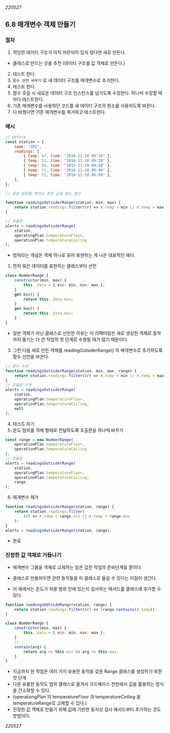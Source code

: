 _220527_

## 6.8 매개변수 객체 만들기

### 절차

1. 적당한 데이터 구조가 아직 마련되어 있지 않다면 새로 만든다.

- 클래스로 만드는 것을 추천 (데이터 구조를 값 객체로 만든다.)

2. 테스트 한다.
3. `함수 선언 바꾸기` 로 새 데이터 구조를 매개변수로 추가한다.
4. 테스트 한다.
5. 함수 호출 시 새로운 데이터 구조 인스턴스를 넘기도록 수정한다. 하나씩 수정할 때마다 테스트한다.
6. 기존 매개변수를 사용하던 코드를 새 데이터 구조의 원소를 사용하도록 바꾼다.
7. 다 바꿨다면 기존 매개변수를 제거하고 테스트한다.

### 예시

```js
// before
const station = {
	name: "ZB1",
	readings: [
		{ temp: 47, time: "2016-11-10 09:10" },
		{ temp: 53, time: "2016-11-10 09:20" },
		{ temp: 58, time: "2016-11-10 09:30" },
		{ temp: 53, time: "2016-11-10 09:40" },
		{ temp: 51, time: "2016-11-10 09:50" },
	],
};

// 정상 범위를 벗어난 측정 값을 찾는 함수

function readingsOutsiderRange(station, min, max) {
	return station.readings.filter((r) => r.temp < min || r.temp > max);
}

// 호출문...
alerts = readingsOutsiderRange(
	station,
	operatingPlan.temperatureFloor,
	operationPlan.temperatureCeiling
);
```

- 범위라는 개념은 객체 하나로 묶어 표현하는 게 나은 대표적인 예다.

1. 먼저 묶은 데이터를 표현하는 클래스부터 선언

```js
class NumberRange {
	constructor(min, max) {
		this._data = { min: min, max: max };
	}
	get min() {
		return this._data.min;
	}
	get max() {
		return this._data.max;
	}
}
```

- 일반 객체가 아닌 클래스로 선언한 이유는 이 리팩터링은 새로 생성한 객체로 동작까지 옮기는 더 큰 작업의 첫 단계로 수행될 때가 많기 때문이다.

3. 그런 다음 새로 만든 객체를 readingOutsiderRange() 의 배개변수로 추가하도록 함수 선언을 바꾼다.

```js
// 함수 수정
function readingsOutsiderRange(station, min, max, range) {
	return station.readings.filter((r) => r.temp < min || r.temp > max);
}
// 호출문 수정
alerts = readingsOutsiderRange(
	station,
	operatingPlan.temperatureFloor,
	operationPlan.temperatureCeiling,
	null
);
```

4. 테스트 하기
5. 온도 범위를 객체 형태로 전달하도록 호출문을 하나씩 바꾸기

```js
const range = new NumberRange(
	operationPlan.temperatureFloor,
	operationPlan.temperatureCeiling
);
// 호출문
alerts = readingsOutsiderRange(
	station,
	operatingPlan.temperatureFloor,
	operationPlan.temperatureCeiling,
	range
);
```

6. 매개변수 제거

```js
function readingsOutsiderRange(station, range) {
	return station.readings.filter(
		(r) => r.temp < range.min || r.temp > range.max
	);
}
alerts = readingsOutsiderRange(station, range);
```

- 완료

### 진정한 값 객체로 거듭나기

- 매개변수 그룹을 객체로 교체하는 일은 갑진 작업의 준비단계일 뿐이다.

- 클래스로 만들어두면 관련 동작들을 이 클래스로 옮길 수 있다는 이점이 생긴다.
- 이 예에서는 온도가 허용 범위 안에 있는지 검사하는 메서드를 클래스에 추가할 수 있다.

```js
function readingsOUtsideRange(station, range) {
	return station.readings.filter((r) => !range.contains(r.temp));
}

class NumberRange {
	constructor(min, max) {
		this._data = { min: min, max: max };
	}
	//...
	contain(arg) {
		return arg >= this.min && arg <= this.max;
	}
}
```

- 지금까지 한 작업은 여러 가지 유용한 동작을 갖춘 Range 클래스를 생성하기 위한 첫 단계
- 다른 유용한 동작도 범위 클래스로 옮겨서 코드베이스 전반에서 값을 활용하는 방식을 간소화할 수 있다.
- (operationgPlan 의 temperatureFloor 과 temperatureCeiling 을 temperatureRange로 교체할 수 있다.)
- 진정한 값 객체로 만들기 위해 값에 기반한 동치성 검사 메서드부터 추가하는 것도 방법이다.

_220527_
